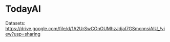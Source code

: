 # TodayAI

Datasets: https://drive.google.com/file/d/1A2UrSwCOnOUMhzJdjaI7GSmcnnsiAIU_/view?usp=sharing

